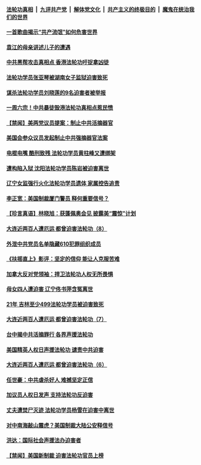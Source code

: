 

####  [法轮功真相](../../../../basic/blob/master/README.md?t=12231802) &nbsp;|&nbsp; [九评共产党](../../../../9ping.md/blob/master/README.md?t=12231802) &nbsp;|&nbsp; [解体党文化](../../../../jtdwh.md/blob/master/README.md?t=12231802)  &nbsp;|&nbsp; [共产主义的终极目的](../../../../gczydzjmd.md/blob/master/README.md?t=12231802) &nbsp;|&nbsp; [魔鬼在统治我们的世界](../../../../mgztzwmdsj.md/blob/master/README.md?t=12231802) 

#### [一首歌曲揭示“共产流氓”如何危害世界](../pages/prog424/a103015846.md?t=12231802) 

#### [袁江的母亲讲述儿子的遭遇](../pages/prog424/a103014754.md?t=12231802) 

#### [中共黑帮攻击真相点 香港法轮功吁捉拿凶徒](../pages/prog424/a103014776.md?t=12231802) 

#### [法轮功学员张亚琴被湖南女子监狱迫害致死](../pages/prog424/a103014746.md?t=12231802) 

#### [谋杀法轮功学员刘晓莲的9名迫害者被举报](../pages/prog424/a103014740.md?t=12231802) 

#### [一周六宗！中共暴徒毁港法轮功真相点惹民愤](../pages/prog424/a103014557.md?t=12231802) 

#### [【禁闻】美两党议员提案：制止中共活摘器官](../pages/prog424/a103014497.md?t=12231802) 

#### [美国会参众议员发起制止中共强摘器官法案](../pages/prog424/a103013589.md?t=12231802) 

#### [电棍电嘴 酷刑致残 法轮功学员黄柱峰又遭绑架](../pages/prog424/a103013550.md?t=12231802) 

#### [遭构陷入狱 沈阳法轮功学员陈岩被迫害离世](../pages/prog424/a103012965.md?t=12231802) 

#### [辽宁女监强行火化法轮功学员遗体 家属控告追责](../pages/prog424/a103012756.md?t=12231802) 

#### [李正宽：美国制裁厦门警员 释何重要信号？](../pages/prog424/a103012108.md?t=12231802) 

#### [【珍言真语】林晓旭：获蓬佩奥会见 披露美“震惊”计划](../pages/prog424/a103012009.md?t=12231802) 

#### [大连近两百人遭厄运 都曾迫害法轮功（8）](../pages/prog424/a103009373.md?t=12231802) 

#### [外泄中共党员名单隐藏610犯罪组织成员](../pages/prog424/a103011276.md?t=12231802) 

#### [《扶摇直上》影评：坚定的信仰 能让人克服苦难](../pages/prog424/a103011155.md?t=12231802) 

#### [加拿大反对党领袖：捍卫法轮功人权无所畏惧](../pages/prog424/a103011065.md?t=12231802) 

#### [母女四人遭迫害 辽宁佟书萍含冤离世](../pages/prog424/a103010975.md?t=12231802) 

#### [21年 吉林至少499法轮功学员被迫害致死](../pages/prog424/a103010892.md?t=12231802) 

#### [大连近两百人遭厄运 都曾迫害法轮功（7）](../pages/prog424/a103009369.md?t=12231802) 

#### [台中揭中共活摘罪行 各界声援法轮功](../pages/prog424/a103010199.md?t=12231802) 

#### [美国精英人权日声援法轮功 谴责中共迫害](../pages/prog424/a103009546.md?t=12231802) 

#### [大连近两百人遭厄运 都曾迫害法轮功（6）](../pages/prog424/a103009365.md?t=12231802) 

#### [任世豪：中共虐杀好人 难撼坚定正信](../pages/prog424/a103009326.md?t=12231802) 

#### [加议员人权日发声 支持法轮功反迫害](../pages/prog424/a103009108.md?t=12231802) 

#### [丈夫遭焚尸灭迹 法轮功学员杨雪在迫害中离世](../pages/prog424/a103009022.md?t=12231802) 

#### [对中南海敲山震虎？美国制裁大陆公安释信号](../pages/prog424/a103008153.md?t=12231802) 

#### [洪达：国际社会声援法办迫害者](../pages/prog424/a103008084.md?t=12231802) 

#### [【禁闻】美国新制裁 迫害法轮功官员上榜](../pages/prog424/a103007705.md?t=12231802) 

